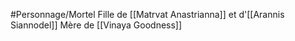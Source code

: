 #Personnage/Mortel 
Fille de [[Matrvat Anastrianna]] et d'[[Arannis Siannodel]]
Mère de [[Vinaya Goodness]]